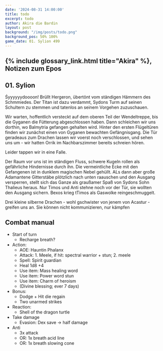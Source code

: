```yaml
---
date: '2024-08-31 14:00:00'
title: todo
excerpt: todo
author: Akira die Bardin
layout: post
background: "/img/posts/todo.png"
background_pos: 50% 100%
game_date: 01. Sylion 499
---
```


## {% include glossary_link.html title="Akira" %}, Notizen zum Epos

## 01. Sylion

Śyyyyyydoooon! Brüllt Hergeron, übertönt vom ständigen Hämmern des Schmmiedes. Der Titan ist dazu verdammt, Sydons Turm auf seinen Schultern zu stemmen und tatenlos an seinem Vorgehen zuzuschauen.

Wir warten, hoffentlich versteckt auf dem oberen Teil der Wendeltreppe, bis die Gyganen die Fütterung abgeschlossen haben. Dann schleichen wir uns dorthin, wo Balmytria gefangen gehalten wird. Hinter den ersten Flügeltüren finden wir zunächst einen von Gyganen bewachten Gefängnisgang. Die Tür geradeaus zum Drachen lassen wir voerst noch verschlossen, und sehen uns um - wir hatten Orrik im Nachbarszimmer bereits schreien hören.

Leider tappen wir in eine Falle.

Der Raum vor uns ist im ständigen Fluss, schwere Kugeln rollen als gefährliche Hindernisse durch ihn. Die vermeintliche Ecke mit den Gefangenen ist in dunklem magischen Nebel gehüllt. ALs dann aber große Adamantene Gitterstäbe plötzlich nach unten raauschen und den Ausgang versperren, stellt sich das Ganze als graußamer Spaß von Sydons Sohn Thalieus heraus. Nur Timos und Anti stehne noch vor der Tür, sie wollten den Ausgang sichern. Bexos krieg tTimos als Gaswolke reingeschmuggelt.


Drei kleine silberne Drachen - wohl gschwister von jenem von Acastur - greifen uns an. Sie können nicht kommunizieren, nur kämpfen



## Combat manual
* Start of turn
  * Recharge breath?
* Action:
  * AOE: Hauntin Phalanx
  * Attack: 1. Meele, if hit: spectral warrior + stun; 2. meele
  * Spell: Spirit guardian
  * Heal 1d8 +4
  * Use item: Mass healing word
  * Use item: Power word stun
  * Use item: Charm of heroism
  * (Divine blessing; ever 7 days)
* Bonus:
  * Dodge + Hit die regain
  * Two unarmed strikes
* Reaction:
  * Shell of the dragon turtle
* Take damage
  * Evasion: Dex save -> half damage
* Anti
  * 3x attack
  * OR: 1x breath acid line
  * OR: 1x breath slowing cone
<!--
Die Amazonen sind mit der Halbinsel Aresia in Verbindung, Narsus für viele aresianer ein spielzeug der königin.

Character highlights:
## Tiameia
## Kapiosallos
## Bexos
## Timos
-->
